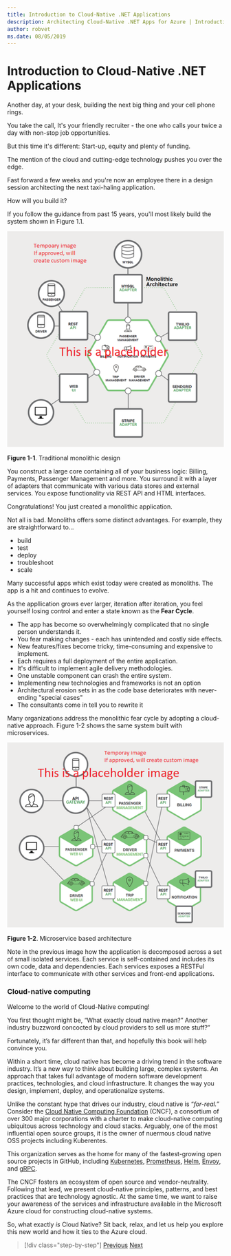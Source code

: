 ```yaml
---
title: Introduction to Cloud-Native .NET Applications
description: Architecting Cloud-Native .NET Apps for Azure | Introduction to Cloud-Native .NET Applications
author: robvet
ms.date: 08/05/2019
---
```

# Introduction to Cloud-Native .NET Applications

Another day, at your desk, building the next big thing and your cell phone rings.

You take the call, It's your friendly recruiter - the one who calls your twice a day with non-stop job opportunities.

But this time it's different: Start-up, equity and plenty of funding.

The mention of the cloud and cutting-edge technology pushes you over the edge.

Fast forward a few weeks and you're now an employee there in a design session architecting the next taxi-haling application.

How will you build it?

If you follow the guidance from past 15 years, you'll most likely build the system shown in Figure 1.1.

![Temporary monolithic design](media/monolithic-design-temporary.png)

**Figure 1-1**. Traditional monolithic design

You construct a large core containing all of your business logic: Billing, Payments, Passenger Management and more. You surround it with a layer of adapters that communicate with various data stores and external services. You expose functionality via REST API and HTML interfaces.

Congratulations!  You just created a monolithic application.

Not all is bad. Monoliths offers some distinct advantages. For example, they are straightforward to...

- build 
- test
- deploy
- troubleshoot
- scale

Many successful apps which exist today were created as monoliths.  The app is a hit and continues to evolve.

As the appllication grows ever larger, iteration after iteration, you feel yourself losing control and enter a state known as the **Fear Cycle**.

- The app has become so overwhelmingly complicated that no single person understands it.
- You fear making changes - each has unintended and costly side effects.
- New features/fixes become tricky, time-consuming and expensive to implement.
- Each requires a full deployment of the entire application.
- It's difficult to implement agile delivery methodologies.
- One unstable component can crash the entire system.
- Implementing new technologies and frameworks is not an option
- Architectural erosion sets in as the code base deteriorates with never-ending "special cases"
- The consultants come in tell you to rewrite it

Many organizations address the monolithic fear cycle by adopting a cloud-native approach. Figure 1-2 shows the same system built with microservices.

![Temporary monolithic design](media/microservice-design-temporary.png)

**Figure 1-2**. Microservice based architecture

Note in the previous image how the application is decomposed across a set of small isolated services. Each service is self-contained and includes its own code, data and dependencies. Each services exposes a RESTFul interface to communicate with other services and front-end applications. 

### Cloud-native computing

Welcome to the world of Cloud-Native computing!

You first thought might be, “What exactly cloud native mean?” Another industry buzzword concocted by cloud providers to sell us more stuff?”

Fortunately, it’s far different than that, and hopefully this book will help convince you.

Within a short time, cloud native has become a driving trend in the software industry. It’s a new way to think about building large, complex systems. An approach that takes full advantage of modern software development practices, technologies, and cloud infrastructure. It changes the way you design, implement, deploy, and operationalize systems.

Unlike the constant hype that drives our industry, cloud native is “*for-real.”* Consider the [Cloud Native Computing Foundation](https://www.cncf.io/) (CNCF), a consortium of over 300 major corporations with a charter to make cloud-native computing ubiquitous across technology and cloud stacks. Arguably, one of the most influential open source groups, it is the owner of nuermous cloud native OSS projects including Kuberentes.

This organization serves as the home for many of the fastest-growing open source projects in GitHub, including [Kubernetes](https://kubernetes.io/), [Prometheus](https://prometheus.io/), [Helm](https://helm.sh/), [Envoy](https://www.envoyproxy.io/), and [gRPC](https://grpc.io/).

The CNCF fosters an ecosystem of open source and vendor-neutrality. Following that lead, we present cloud-native principles, patterns, and best practices that are technology agnostic. At the same time, we want to raise your awareness of the services and infrastructure available in the Microsoft Azure cloud for constructing cloud-native systems. 

So, what exactly *is* Cloud Native? Sit back, relax, and let us help you explore this new world and how it ties to the Azure cloud.

>[!div class="step-by-step"]
>[Previous](index.md)
>[Next](definition.md)
